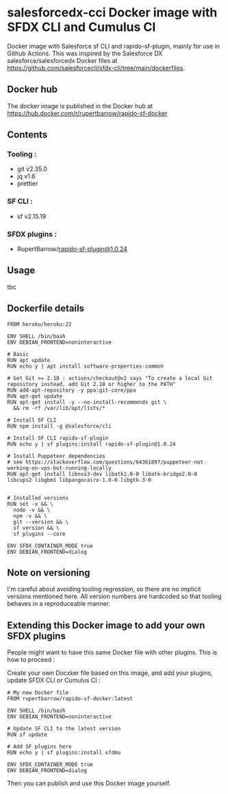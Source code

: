 # salesforcedx-cci Docker image with SFDX CLI and Cumulus CI

Docker image with Salesforce sf CLI and rapido-sf-plugin, mainly for use in Github Actions.
This was inspired by the Salesforce DX salesforce/salesforcedx Docker files at https://github.com/salesforcecli/sfdx-cli/tree/main/dockerfiles.

## Docker hub

The docker image is published in the Docker hub at https://hub.docker.com/r/rupertbarrow/rapido-sf-docker

## Contents

### Tooling :

- git v2.35.0
- jq v1.6
- prettier

### SF CLI :

- sf v2.15.19

### SFDX plugins :

- RupertBarrow/rapido-sf-plugin@1.0.24

## Usage

tbc

## Dockerfile details

```
FROM heroku/heroku:22

ENV SHELL /bin/bash
ENV DEBIAN_FRONTEND=noninteractive

# Basic
RUN apt update
RUN echo y | apt install software-properties-common

# Get Git >= 2.18 : actions/checkout@v2 says "To create a local Git repository instead, add Git 2.18 or higher to the PATH"
RUN add-apt-repository -y ppa:git-core/ppa
RUN apt-get update
RUN apt-get install -y --no-install-recommends git \
  && rm -rf /var/lib/apt/lists/*

# Install SF CLI
RUN npm install -g @salesforce/cli

# Install SF CLI rapido-sf-plugin
RUN echo y | sf plugins:install rapido-sf-plugin@1.0.24

# Install Puppeteer dependencies
# see https://stackoverflow.com/questions/64361897/puppeteer-not-working-on-vps-but-running-locally
RUN apt-get install libnss3-dev libatk1.0-0 libatk-bridge2.0-0 libcups2 libgbm1 libpangocairo-1.0-0 libgtk-3-0


# Installed versions
RUN set -x && \
  node -v && \
  npm -v && \
  git --version && \
  sf version && \
  sf plugins --core

ENV SFDX_CONTAINER_MODE true
ENV DEBIAN_FRONTEND=dialog
```

## Note on versioning

I'm careful about avoiding tooling regression, so there are no implicit versions mentioned here. All version numbers are hardcoded so that tooling behaves in a reproduceable manner.

## Extending this Docker image to add your own SFDX plugins

People might want to have this same Docker file with other plugins.
This is how to proceed :

Create your own Docxker file based on this image, and add your plugins, update SFDX CLI or Cumulus CI :

```
# My new Docker file
FROM rupertbarrow/rapido-sf-docker:latest

ENV SHELL /bin/bash
ENV DEBIAN_FRONTEND=noninteractive

# Update SF CLI to the latest version
RUN sf update

# Add SF plugins here
RUN echo y | sf plugins:install sfdmu

ENV SFDX_CONTAINER_MODE true
ENV DEBIAN_FRONTEND=dialog
```

Then you can publish and use this Docker image yourself.
